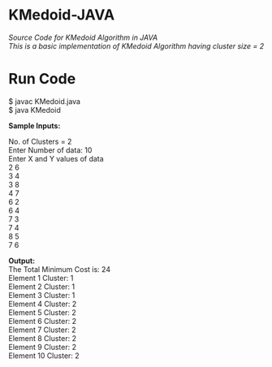 # KMedoid-JAVA
<i>Source Code for KMedoid Algorithm in JAVA    
This is a basic implementation of KMedoid Algorithm having cluster size = 2   
</i>
# Run Code

$ javac KMedoid.java  
$ java KMedoid  

<b>Sample Inputs:</b>    
  
No. of Clusters = 2  
Enter Number of data: 10    
Enter X and Y values of data  
2 6  
3 4    
3 8  
4 7  
6 2   
6 4   
7 3    
7 4   
8 5   
7 6   
   
<b>Output:</b>     
The Total Minimum Cost is: 24    
Element 1 Cluster: 1   
Element 2 Cluster: 1    
Element 3 Cluster: 1   
Element 4 Cluster: 2        
Element 5 Cluster: 2       
Element 6 Cluster: 2     
Element 7 Cluster: 2     
Element 8 Cluster: 2     
Element 9 Cluster: 2    
Element 10 Cluster: 2    
  

